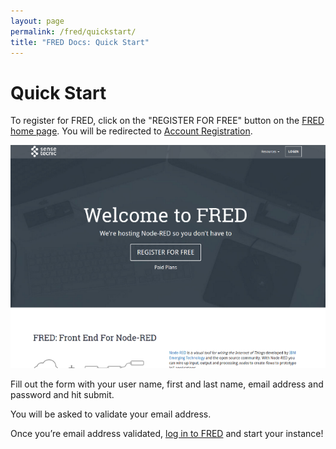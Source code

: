 ```yaml
---
layout: page
permalink: /fred/quickstart/
title: "FRED Docs: Quick Start"
---
```


# Quick Start

To register for FRED, click on the "REGISTER FOR FREE" button on the [FRED home page](https://fred.sensetecnic.com/). You will be redirected to [Account Registration](https://users.sensetecnic.com/register).

[![fred-home](/assets/images/fred-home.png)](https://fred.sensetecnic.com/)

Fill out the form with your user name, first and last name, email address and password and hit submit.

You will be asked to validate your email address. 

Once you’re email address validated, [log in to FRED](https://users.sensetecnic.com/login?return=https://fred.sensetecnic.com) and start your instance!

